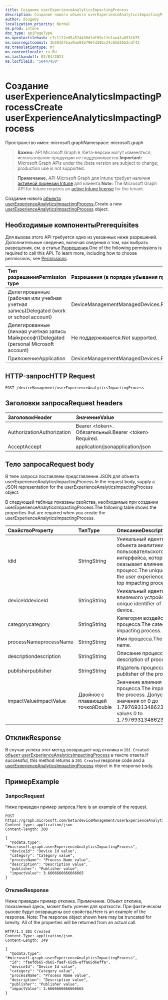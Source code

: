 ```yaml
---
title: Создание userExperienceAnalyticsImpactingProcess
description: Создание нового объекта userExperienceAnalyticsImpactingProcess.
author: dougeby
localization_priority: Normal
ms.prod: intune
doc_type: apiPageType
ms.openlocfilehash: c7c1122e05a574438d1df09c1fe1ae4fa853fb75
ms.sourcegitcommit: 3b583d7baa9ae81b796fd30bc24c65d26b2cdf43
ms.translationtype: MT
ms.contentlocale: ru-RU
ms.lasthandoff: 03/04/2021
ms.locfileid: "50447450"
---
```

# <a name="create-userexperienceanalyticsimpactingprocess"></a><span data-ttu-id="0a8ad-103">Создание userExperienceAnalyticsImpactingProcess</span><span class="sxs-lookup"><span data-stu-id="0a8ad-103">Create userExperienceAnalyticsImpactingProcess</span></span>

<span data-ttu-id="0a8ad-104">Пространство имен: microsoft.graph</span><span class="sxs-lookup"><span data-stu-id="0a8ad-104">Namespace: microsoft.graph</span></span>

> <span data-ttu-id="0a8ad-105">**Важно:** API Microsoft Graph в /бета-версии могут изменяться; использование продукции не поддерживается.</span><span class="sxs-lookup"><span data-stu-id="0a8ad-105">**Important:** Microsoft Graph APIs under the /beta version are subject to change; production use is not supported.</span></span>

> <span data-ttu-id="0a8ad-106">**Примечание.** API Microsoft Graph для Intune требует наличия [активной лицензии Intune](https://go.microsoft.com/fwlink/?linkid=839381) для клиента.</span><span class="sxs-lookup"><span data-stu-id="0a8ad-106">**Note:** The Microsoft Graph API for Intune requires an [active Intune license](https://go.microsoft.com/fwlink/?linkid=839381) for the tenant.</span></span>

<span data-ttu-id="0a8ad-107">Создание нового [объекта userExperienceAnalyticsImpactingProcess.](../resources/intune-devices-userexperienceanalyticsimpactingprocess.md)</span><span class="sxs-lookup"><span data-stu-id="0a8ad-107">Create a new [userExperienceAnalyticsImpactingProcess](../resources/intune-devices-userexperienceanalyticsimpactingprocess.md) object.</span></span>

## <a name="prerequisites"></a><span data-ttu-id="0a8ad-108">Необходимые компоненты</span><span class="sxs-lookup"><span data-stu-id="0a8ad-108">Prerequisites</span></span>
<span data-ttu-id="0a8ad-p101">Для вызова этого API требуется одно из указанных ниже разрешений. Дополнительные сведения, включая сведения о том, как выбрать разрешения, см. в статье [Разрешения](/graph/permissions-reference).</span><span class="sxs-lookup"><span data-stu-id="0a8ad-p101">One of the following permissions is required to call this API. To learn more, including how to choose permissions, see [Permissions](/graph/permissions-reference).</span></span>

|<span data-ttu-id="0a8ad-111">Тип разрешения</span><span class="sxs-lookup"><span data-stu-id="0a8ad-111">Permission type</span></span>|<span data-ttu-id="0a8ad-112">Разрешения (в порядке убывания привилегий)</span><span class="sxs-lookup"><span data-stu-id="0a8ad-112">Permissions (from most to least privileged)</span></span>|
|:---|:---|
|<span data-ttu-id="0a8ad-113">Делегированные (рабочая или учебная учетная запись)</span><span class="sxs-lookup"><span data-stu-id="0a8ad-113">Delegated (work or school account)</span></span>|<span data-ttu-id="0a8ad-114">DeviceManagementManagedDevices.ReadWrite.All</span><span class="sxs-lookup"><span data-stu-id="0a8ad-114">DeviceManagementManagedDevices.ReadWrite.All</span></span>|
|<span data-ttu-id="0a8ad-115">Делегированные (личная учетная запись Майкрософт)</span><span class="sxs-lookup"><span data-stu-id="0a8ad-115">Delegated (personal Microsoft account)</span></span>|<span data-ttu-id="0a8ad-116">Не поддерживается.</span><span class="sxs-lookup"><span data-stu-id="0a8ad-116">Not supported.</span></span>|
|<span data-ttu-id="0a8ad-117">Приложение</span><span class="sxs-lookup"><span data-stu-id="0a8ad-117">Application</span></span>|<span data-ttu-id="0a8ad-118">DeviceManagementManagedDevices.ReadWrite.All</span><span class="sxs-lookup"><span data-stu-id="0a8ad-118">DeviceManagementManagedDevices.ReadWrite.All</span></span>|

## <a name="http-request"></a><span data-ttu-id="0a8ad-119">HTTP-запрос</span><span class="sxs-lookup"><span data-stu-id="0a8ad-119">HTTP Request</span></span>
<!-- {
  "blockType": "ignored"
}
-->
``` http
POST /deviceManagement/userExperienceAnalyticsImpactingProcess
```

## <a name="request-headers"></a><span data-ttu-id="0a8ad-120">Заголовки запроса</span><span class="sxs-lookup"><span data-stu-id="0a8ad-120">Request headers</span></span>
|<span data-ttu-id="0a8ad-121">Заголовок</span><span class="sxs-lookup"><span data-stu-id="0a8ad-121">Header</span></span>|<span data-ttu-id="0a8ad-122">Значение</span><span class="sxs-lookup"><span data-stu-id="0a8ad-122">Value</span></span>|
|:---|:---|
|<span data-ttu-id="0a8ad-123">Authorization</span><span class="sxs-lookup"><span data-stu-id="0a8ad-123">Authorization</span></span>|<span data-ttu-id="0a8ad-124">Bearer &lt;token&gt;. Обязательный.</span><span class="sxs-lookup"><span data-stu-id="0a8ad-124">Bearer &lt;token&gt; Required.</span></span>|
|<span data-ttu-id="0a8ad-125">Accept</span><span class="sxs-lookup"><span data-stu-id="0a8ad-125">Accept</span></span>|<span data-ttu-id="0a8ad-126">application/json</span><span class="sxs-lookup"><span data-stu-id="0a8ad-126">application/json</span></span>|

## <a name="request-body"></a><span data-ttu-id="0a8ad-127">Тело запроса</span><span class="sxs-lookup"><span data-stu-id="0a8ad-127">Request body</span></span>
<span data-ttu-id="0a8ad-128">В теле запроса поставляем представление JSON для объекта userExperienceAnalyticsImpactingProcess.</span><span class="sxs-lookup"><span data-stu-id="0a8ad-128">In the request body, supply a JSON representation for the userExperienceAnalyticsImpactingProcess object.</span></span>

<span data-ttu-id="0a8ad-129">В следующей таблице показаны свойства, необходимые при создании userExperienceAnalyticsImpactingProcess.</span><span class="sxs-lookup"><span data-stu-id="0a8ad-129">The following table shows the properties that are required when you create the userExperienceAnalyticsImpactingProcess.</span></span>

|<span data-ttu-id="0a8ad-130">Свойство</span><span class="sxs-lookup"><span data-stu-id="0a8ad-130">Property</span></span>|<span data-ttu-id="0a8ad-131">Тип</span><span class="sxs-lookup"><span data-stu-id="0a8ad-131">Type</span></span>|<span data-ttu-id="0a8ad-132">Описание</span><span class="sxs-lookup"><span data-stu-id="0a8ad-132">Description</span></span>|
|:---|:---|:---|
|<span data-ttu-id="0a8ad-133">id</span><span class="sxs-lookup"><span data-stu-id="0a8ad-133">id</span></span>|<span data-ttu-id="0a8ad-134">String</span><span class="sxs-lookup"><span data-stu-id="0a8ad-134">String</span></span>|<span data-ttu-id="0a8ad-135">Уникальный идентификатор объекта аналитики пользовательского интерфейса, который оказывает влияние на процесс.</span><span class="sxs-lookup"><span data-stu-id="0a8ad-135">The unique identifier of the user experience analytics top impacting process entity.</span></span>|
|<span data-ttu-id="0a8ad-136">deviceId</span><span class="sxs-lookup"><span data-stu-id="0a8ad-136">deviceId</span></span>|<span data-ttu-id="0a8ad-137">String</span><span class="sxs-lookup"><span data-stu-id="0a8ad-137">String</span></span>|<span data-ttu-id="0a8ad-138">Уникальный идентификатор влияемого устройства.</span><span class="sxs-lookup"><span data-stu-id="0a8ad-138">The unique identifier of the impacted device.</span></span>|
|<span data-ttu-id="0a8ad-139">category</span><span class="sxs-lookup"><span data-stu-id="0a8ad-139">category</span></span>|<span data-ttu-id="0a8ad-140">String</span><span class="sxs-lookup"><span data-stu-id="0a8ad-140">String</span></span>|<span data-ttu-id="0a8ad-141">Категория воздействия процесса.</span><span class="sxs-lookup"><span data-stu-id="0a8ad-141">The category of impacting process.</span></span>|
|<span data-ttu-id="0a8ad-142">processName</span><span class="sxs-lookup"><span data-stu-id="0a8ad-142">processName</span></span>|<span data-ttu-id="0a8ad-143">String</span><span class="sxs-lookup"><span data-stu-id="0a8ad-143">String</span></span>|<span data-ttu-id="0a8ad-144">Имя процесса.</span><span class="sxs-lookup"><span data-stu-id="0a8ad-144">The process name.</span></span>|
|<span data-ttu-id="0a8ad-145">description</span><span class="sxs-lookup"><span data-stu-id="0a8ad-145">description</span></span>|<span data-ttu-id="0a8ad-146">String</span><span class="sxs-lookup"><span data-stu-id="0a8ad-146">String</span></span>|<span data-ttu-id="0a8ad-147">Описание процесса.</span><span class="sxs-lookup"><span data-stu-id="0a8ad-147">The description of process.</span></span>|
|<span data-ttu-id="0a8ad-148">publisher</span><span class="sxs-lookup"><span data-stu-id="0a8ad-148">publisher</span></span>|<span data-ttu-id="0a8ad-149">String</span><span class="sxs-lookup"><span data-stu-id="0a8ad-149">String</span></span>|<span data-ttu-id="0a8ad-150">Издатель процесса.</span><span class="sxs-lookup"><span data-stu-id="0a8ad-150">The publisher of the process.</span></span>|
|<span data-ttu-id="0a8ad-151">impactValue</span><span class="sxs-lookup"><span data-stu-id="0a8ad-151">impactValue</span></span>|<span data-ttu-id="0a8ad-152">Двойное с плавающей точкой</span><span class="sxs-lookup"><span data-stu-id="0a8ad-152">Double</span></span>|<span data-ttu-id="0a8ad-153">Значение влияния процесса.</span><span class="sxs-lookup"><span data-stu-id="0a8ad-153">The impact value of the process.</span></span> <span data-ttu-id="0a8ad-154">Допустимые значения от 0 до 1.79769313486232E+308</span><span class="sxs-lookup"><span data-stu-id="0a8ad-154">Valid values 0 to 1.79769313486232E+308</span></span>|



## <a name="response"></a><span data-ttu-id="0a8ad-155">Отклик</span><span class="sxs-lookup"><span data-stu-id="0a8ad-155">Response</span></span>
<span data-ttu-id="0a8ad-156">В случае успеха этот метод возвращает код отклика и `201 Created` [объект userExperienceAnalyticsImpactingProcess](../resources/intune-devices-userexperienceanalyticsimpactingprocess.md) в тексте ответа.</span><span class="sxs-lookup"><span data-stu-id="0a8ad-156">If successful, this method returns a `201 Created` response code and a [userExperienceAnalyticsImpactingProcess](../resources/intune-devices-userexperienceanalyticsimpactingprocess.md) object in the response body.</span></span>

## <a name="example"></a><span data-ttu-id="0a8ad-157">Пример</span><span class="sxs-lookup"><span data-stu-id="0a8ad-157">Example</span></span>

### <a name="request"></a><span data-ttu-id="0a8ad-158">Запрос</span><span class="sxs-lookup"><span data-stu-id="0a8ad-158">Request</span></span>
<span data-ttu-id="0a8ad-159">Ниже приведен пример запроса.</span><span class="sxs-lookup"><span data-stu-id="0a8ad-159">Here is an example of the request.</span></span>
``` http
POST https://graph.microsoft.com/beta/deviceManagement/userExperienceAnalyticsImpactingProcess
Content-type: application/json
Content-length: 300

{
  "@odata.type": "#microsoft.graph.userExperienceAnalyticsImpactingProcess",
  "deviceId": "Device Id value",
  "category": "Category value",
  "processName": "Process Name value",
  "description": "Description value",
  "publisher": "Publisher value",
  "impactValue": 3.6666666666666665
}
```

### <a name="response"></a><span data-ttu-id="0a8ad-160">Отклик</span><span class="sxs-lookup"><span data-stu-id="0a8ad-160">Response</span></span>
<span data-ttu-id="0a8ad-p103">Ниже приведен пример отклика. Примечание. Объект отклика, показанный здесь, может быть усечен для краткости. При фактическом вызове будут возвращены все свойства.</span><span class="sxs-lookup"><span data-stu-id="0a8ad-p103">Here is an example of the response. Note: The response object shown here may be truncated for brevity. All of the properties will be returned from an actual call.</span></span>
``` http
HTTP/1.1 201 Created
Content-Type: application/json
Content-Length: 349

{
  "@odata.type": "#microsoft.graph.userExperienceAnalyticsImpactingProcess",
  "id": "faefd665-d665-faef-65d6-effa65d6effa",
  "deviceId": "Device Id value",
  "category": "Category value",
  "processName": "Process Name value",
  "description": "Description value",
  "publisher": "Publisher value",
  "impactValue": 3.6666666666666665
}
```




